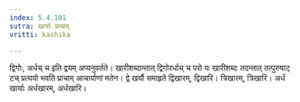 ```yaml
---
index: 5.4.101
sutra: खार्याः प्राचाम्
vritti: kashika

---
```

द्विगोः, अर्धच् च इति द्वयम् अप्यनुवर्तते। खारीशब्दान्तात् द्विगोरर्धाच् च परो यः खारीशब्दः तदन्तात् तत्पुरुषाट् टच् प्रत्ययो भवति प्राचाम् आचार्याणां मतेन। द्वे खर्यौ समाहृते द्विखारम्, द्विखारि। त्रिखारम्, त्रिखारि। अर्धं खार्याः अर्धखारम्, अर्धखारि।